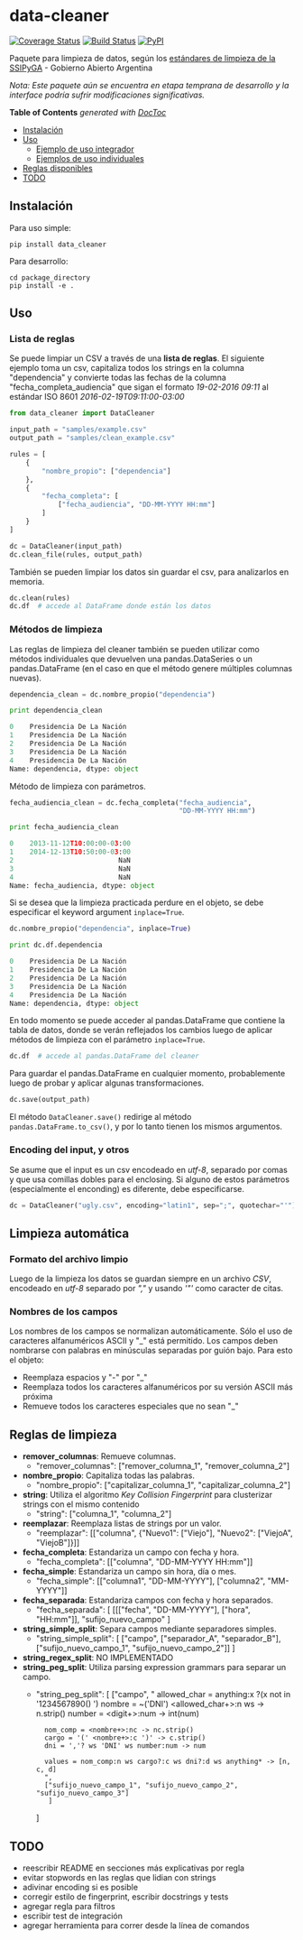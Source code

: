 
data-cleaner
===

[![Coverage Status](https://coveralls.io/repos/gobabiertoAR/data-cleaner/badge.svg?branch=master)](https://coveralls.io/r/gobabiertoAR/data-cleaner?branch=master)
[![Build Status](https://travis-ci.org/gobabiertoAR/data-cleaner.svg?branch=master)](https://travis-ci.org/gobabiertoAR/data-cleaner)
[![PyPI](https://badge.fury.io/py/data-cleaner.svg)](http://badge.fury.io/py/data-cleaner)

Paquete para limpieza de datos, según los [estándares de limpieza de la SSIPyGA](https://github.com/gobabiertoAR/documentacion-estandares/tree/master/datos/limpieza) - Gobierno Abierto Argentina

*Nota: Este paquete aún se encuentra en etapa temprana de desarrollo y la interface podría sufrir modificaciones significativas.*

<!-- START doctoc generated TOC please keep comment here to allow auto update -->
<!-- DON'T EDIT THIS SECTION, INSTEAD RE-RUN doctoc TO UPDATE -->
**Table of Contents**  *generated with [DocToc](https://github.com/thlorenz/doctoc)*

- [Instalación](#instalaci%C3%B3n)
- [Uso](#uso)
  - [Ejemplo de uso integrador](#ejemplo-de-uso-integrador)
  - [Ejemplos de uso individuales](#ejemplos-de-uso-individuales)
- [Reglas disponibles](#reglas-disponibles)
- [TODO](#todo)

<!-- END doctoc generated TOC please keep comment here to allow auto update -->

## Instalación

Para uso simple:
```
pip install data_cleaner
```

Para desarrollo:
```
cd package_directory
pip install -e .
```

## Uso

### Lista de reglas

Se puede limpiar un CSV a través de una **lista de reglas**. El siguiente ejemplo toma un csv, capitaliza todos los strings en la columna "dependencia" y convierte todas las fechas de la columna "fecha_completa_audiencia" que sigan el formato *19-02-2016 09:11* al estándar ISO 8601 *2016-02-19T09:11:00-03:00*

```python
from data_cleaner import DataCleaner

input_path = "samples/example.csv"
output_path = "samples/clean_example.csv"

rules = [
    {
        "nombre_propio": ["dependencia"]
    },
    {
        "fecha_completa": [
            ["fecha_audiencia", "DD-MM-YYYY HH:mm"]
        ]
    }
]

dc = DataCleaner(input_path)
dc.clean_file(rules, output_path)
```

También se pueden limpiar los datos sin guardar el csv, para analizarlos en memoria.

```python
dc.clean(rules)
dc.df  # accede al DataFrame donde están los datos
```

### Métodos de limpieza

Las reglas de limpieza del cleaner también se pueden utilizar como métodos individuales que devuelven una pandas.DataSeries o un pandas.DataFrame (en el caso en que el método genere múltiples columnas nuevas).

```python
dependencia_clean = dc.nombre_propio("dependencia")

print dependencia_clean

0    Presidencia De La Nación
1    Presidencia De La Nación
2    Presidencia De La Nación
3    Presidencia De La Nación
4    Presidencia De La Nación
Name: dependencia, dtype: object
```

Método de limpieza con parámetros.

```python
fecha_audiencia_clean = dc.fecha_completa("fecha_audiencia",
                                          "DD-MM-YYYY HH:mm")

print fecha_audiencia_clean

0    2013-11-12T10:00:00-03:00
1    2014-12-13T10:50:00-03:00
2                          NaN
3                          NaN
4                          NaN
Name: fecha_audiencia, dtype: object
```

Si se desea que la limpieza practicada perdure en el objeto, se debe especificar el keyword argument `inplace=True`.

```python
dc.nombre_propio("dependencia", inplace=True)

print dc.df.dependencia

0    Presidencia De La Nación
1    Presidencia De La Nación
2    Presidencia De La Nación
3    Presidencia De La Nación
4    Presidencia De La Nación
Name: dependencia, dtype: object
```

En todo momento se puede acceder al pandas.DataFrame que contiene la tabla de datos, donde se verán reflejados los cambios luego de aplicar métodos de limpieza con el parámetro `inplace=True`.

```python
dc.df  # accede al pandas.DataFrame del cleaner
```

Para guardar el pandas.DataFrame en cualquier momento, probablemente luego de probar y aplicar algunas transformaciones.

```python
dc.save(output_path)
```

El método `DataCleaner.save()` redirige al método `pandas.DataFrame.to_csv()`, y por lo tanto tienen los mismos argumentos.

### Encoding del input, y otros

Se asume que el input es un csv encodeado en *utf-8*, separado por comas y que usa comillas dobles para el enclosing. Si alguno de estos parámetros (especialmente el enconding) es diferente, debe especificarse.

```python
dc = DataCleaner("ugly.csv", encoding="latin1", sep=";", quotechar="'")
```

## Limpieza automática

### Formato del archivo limpio

Luego de la limpieza los datos se guardan siempre en un archivo *CSV*, encodeado en *utf-8* separado por *","* y usando *'"'* como caracter de citas.

### Nombres de los campos

Los nombres de los campos se normalizan automáticamente. Sólo el uso de caracteres alfanuméricos ASCII y "_" está permitido. Los campos deben nombrarse con palabras en minúsculas separadas por guión bajo. Para esto el objeto:

* Reemplaza espacios y "-" por "_"
* Reemplaza todos los caracteres alfanuméricos por su versión ASCII más próxima
* Remueve todos los caracteres especiales que no sean "_"

## Reglas de limpieza

* **remover_columnas**: Remueve columnas.
    - "remover_columnas": ["remover_columna_1", "remover_columna_2"]
* **nombre_propio**: Capitaliza todas las palabras.
    - "nombre_propio": ["capitalizar_columna_1", "capitalizar_columna_2"]
* **string**: Utiliza el algoritmo *Key Collision Fingerprint* para clusterizar strings con el mismo contenido
    - "string": ["columna_1", "columna_2"]
* **reemplazar**: Reemplaza listas de strings por un valor.
    - "reemplazar": [["columna", {"Nuevo1": ["Viejo"],
                                     "Nuevo2": ["ViejoA", "ViejoB"]}]]
* **fecha_completa**: Estandariza un campo con fecha y hora.
    - "fecha_completa": [["columna", "DD-MM-YYYY HH:mm"]]
* **fecha_simple**: Estandariza un campo sin hora, día o mes.
    - "fecha_simple": [["columna1", "DD-MM-YYYY"], ["columna2", "MM-YYYY"]]
* **fecha_separada**: Estandariza campos con fecha y hora separados.
    - "fecha_separada": [
            [[["fecha", "DD-MM-YYYY"], ["hora", "HH:mm"]], 
            "sufijo_nuevo_campo"
            ] 
* **string_simple_split**: Separa campos mediante separadores simples.
    - "string_simple_split": [
            ["campo", ["separador_A", "separador_B"], 
            ["sufijo_nuevo_campo_1", "sufijo_nuevo_campo_2"]]
        ]
* **string_regex_split**: NO IMPLEMENTADO
* **string_peg_split**: Utiliza parsing expression grammars para separar un campo.
    - "string_peg_split": [
            ["campo",
            "
            allowed_char = anything:x ?(x not in '1234567890() ')
            nombre = ~('DNI') <allowed_char+>:n ws -> n.strip()
            number = <digit+>:num -> int(num)

            nom_comp = <nombre+>:nc -> nc.strip()
            cargo = '(' <nombre+>:c ')' -> c.strip()
            dni = ','? ws 'DNI' ws number:num -> num

            values = nom_comp:n ws cargo?:c ws dni?:d ws anything* -> [n, c, d]
            ",
            ["sufijo_nuevo_campo_1", "sufijo_nuevo_campo_2", "sufijo_nuevo_campo_3"]
             ]
        ]

## TODO

* reescribir README en secciones más explicativas por regla
* evitar stopwords en las reglas que lidian con strings
* adivinar encoding si es posible
* corregir estilo de fingerprint, escribir docstrings y tests
* agregar regla para filtros
* escribir test de integración
* agregar herramienta para correr desde la línea de comandos
